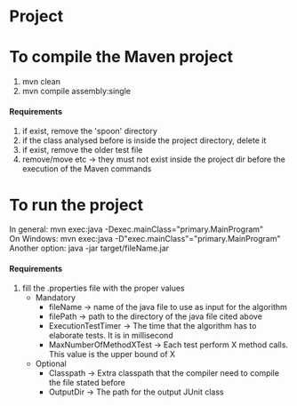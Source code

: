 # Project

# To compile the Maven project
1. mvn clean
2. mvn compile assembly:single
#### Requirements
1. if exist, remove the 'spoon' directory
2. if the class analysed before is inside the project directory, delete it
3. if exist, remove the older test file
4. remove/move etc -> they must not exist inside the project dir before the execution of the Maven commands

# To run the project
In general:	mvn exec:java -Dexec.mainClass="primary.MainProgram" \
On Windows:	mvn exec:java -D"exec.mainClass"="primary.MainProgram" \
Another option:	java -jar target/fileName.jar
#### Requirements
1. fill the .properties file with the proper values 
    - Mandatory 
        - fileName -> name of the java file to use as input for the algorithm
        - filePath -> path to the directory of the java file cited above
        - ExecutionTestTimer -> The time that the algorithm has to elaborate tests. It is in millisecond
        - MaxNumberOfMethodXTest -> Each test perform X method calls. This value is the upper bound of X
    - Optional
        - Classpath -> Extra classpath that the compiler need to compile the file stated before
        - OutputDir -> The path for the output JUnit class
